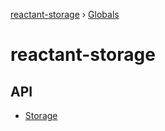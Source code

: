 [reactant-storage](README.md) › [Globals](globals.md)

# reactant-storage

## API

* [Storage](modules/_storage_.md)
